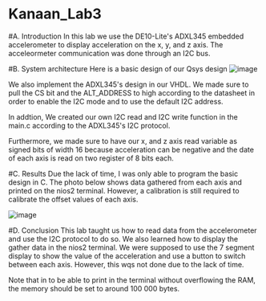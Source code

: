 # Kanaan_Lab3

#A. Introduction
In this lab we use the DE10-Lite's ADXL345 embedded accelerometer to display acceleration on the x, y, and z axis. The acceleormeter communication was done through an I2C bus.

#B. System architecture
Here is a basic design of our Qsys design
![image](https://user-images.githubusercontent.com/114091388/213652878-2ad081a4-0730-4b2f-9866-5edc1aec10b1.png)

We also implement the ADXL345's design in our VHDL. We made sure to pull the CS bit and the ALT_ADDRESS to high according to the datasheet in order to enable the I2C mode and to use the default I2C address.

In addtion, We created our own I2C read and I2C write function in the main.c according to the ADXL345's I2C protocol.

Furthermore, we made sure to have our x, and z axis read variable as signed bits of width 16 because acceleration can be negative and the date of each axis is read on two register of 8 bits each. 

#C. Results
Due the lack of time, I was only able to program the basic design in C. The photo below shows data gathered from each axis and printed on the nios2 terminal. However, a calibration is still required to calibrate the offset values of each axis. 

![image](https://user-images.githubusercontent.com/114091388/213659178-69649d45-6536-4a36-b921-ff1a5532d30d.png)

#D. Conclusion
This lab taught us how to read data from the accelerometer and use the I2C protocol to do so. We also learned how to display the gather data in the nios2 terminal.
We were supposed to use the 7 segment display to show the value of the acceleration and use a button to switch between each axis. However, this wqs not done due to the lack of time.

Note that in to be able to print in the terminal without overflowing the RAM, the memory should be set to around 100 000 bytes. 
